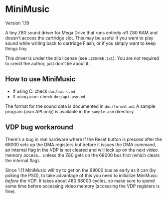 # MiniMusic

Version 1.19

A tiny Z80 sound driver for Mega Drive that runs entirely off Z80 RAM and doesn't access the cartridge slot. This may be useful if you want to play sound while writing back to cartridge Flash, or if you simply want to keep things tiny.

This driver is under the zlib license (see `LICENSE.txt`). You are *not* required to credit the author, just don't lie about it.

## How to use MiniMusic

* If using C: check `doc/api-c.md`
* If using asm: check `doc/api-asm.md`

The format for the sound data is documented in `doc/format.md`. A sample program (asm API only) is available in the `sample-asm` directory.

## VDP bug workaround

There's a bug in real hardware where if the Reset button is pressed after the 68000 sets up the DMA registers but before it issues the DMA command, an internal flag in the VDP is not cleared and will lock up on the next video memory access… unless the Z80 gets on the 68000 bus first (which clears the internal flag).

Since 1.11 MiniMusic will try to get on the 68000 bus as early as it can (by poking the PSG), to take advantage of this you need to initialize MiniMusic *before* the VDP. It takes about 480 68000 cycles, so make sure to spend some time before accessing video memory (accessing the VDP registers is fine).